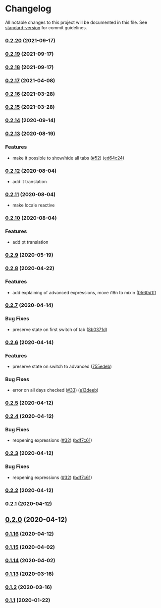 # Changelog

All notable changes to this project will be documented in this file. See [standard-version](https://github.com/conventional-changelog/standard-version) for commit guidelines.

### [0.2.20](https://github.com/karoletrych/vue-cron-editor/compare/v0.2.19...v0.2.20) (2021-09-17)

### [0.2.19](https://github.com/karoletrych/vue-cron-editor/compare/v0.2.18...v0.2.19) (2021-09-17)

### [0.2.18](https://github.com/karoletrych/vue-cron-editor/compare/v0.2.17...v0.2.18) (2021-09-17)

### [0.2.17](https://github.com/karoletrych/vue-cron-editor/compare/v0.2.16...v0.2.17) (2021-04-08)

### [0.2.16](https://github.com/karoletrych/vue-cron-editor/compare/v0.2.15...v0.2.16) (2021-03-28)

### [0.2.15](https://github.com/karoletrych/vue-cron-editor/compare/v0.2.14...v0.2.15) (2021-03-28)

### [0.2.14](https://github.com/karoletrych/vue-cron-editor/compare/v0.2.13...v0.2.14) (2020-09-14)

### [0.2.13](https://github.com/karoletrych/vue-cron-editor/compare/v0.2.12...v0.2.13) (2020-08-19)


### Features

* make it possible to show/hide all tabs ([#52](https://github.com/karoletrych/vue-cron-editor/issues/52)) ([ed64c24](https://github.com/karoletrych/vue-cron-editor/commit/ed64c2403ec34e3b9b8302ca43088d8512b2f71a))

### [0.2.12](https://github.com/karoletrych/vue-cron-editor/compare/v0.2.10...v0.2.12) (2020-08-04)
* add it translation
### [0.2.11](https://github.com/karoletrych/vue-cron-editor/compare/v0.2.10...v0.2.11) (2020-08-04)
* make locale reactive
### [0.2.10](https://github.com/karoletrych/vue-cron-editor/compare/v0.2.9...v0.2.10) (2020-08-04)
### Features

* add pt translation


### [0.2.9](https://github.com/karoletrych/vue-cron-editor/compare/v0.2.8...v0.2.9) (2020-05-19)

### [0.2.8](https://github.com/karoletrych/vue-cron-editor/compare/v0.2.7...v0.2.8) (2020-04-22)


### Features

* add explaining of advanced expressions, move i18n to mixin ([0560d1f](https://github.com/karoletrych/vue-cron-editor/commit/0560d1f6dd391d088262626f554108c53a78e60a))

### [0.2.7](https://github.com/karoletrych/vue-cron-editor/compare/v0.2.6...v0.2.7) (2020-04-14)


### Bug Fixes

* preserve state on first switch of tab ([8b0371d](https://github.com/karoletrych/vue-cron-editor/commit/8b0371d692cf80ccea4e61b2c448b2fd01b8fb28))

### [0.2.6](https://github.com/karoletrych/vue-cron-editor/compare/v0.2.4...v0.2.6) (2020-04-14)


### Features

* preserve state on switch to advanced ([755edeb](https://github.com/karoletrych/vue-cron-editor/commit/755edebb715708ebfe41156443c5ff208f740ae0))


### Bug Fixes

* error on all days checked ([#33](https://github.com/karoletrych/vue-cron-editor/issues/33)) ([e13deeb](https://github.com/karoletrych/vue-cron-editor/commit/e13deebb2485df3cc1d64031398e6fb6593b53ae))

### [0.2.5](https://github.com/karoletrych/vue-cron-editor/compare/v0.2.4...v0.2.5) (2020-04-12)

### [0.2.4](https://github.com/karoletrych/vue-cron-editor/compare/v0.2.2...v0.2.4) (2020-04-12)


### Bug Fixes

* reopening expressions ([#32](https://github.com/karoletrych/vue-cron-editor/issues/32)) ([bdf7c61](https://github.com/karoletrych/vue-cron-editor/commit/bdf7c61fac2b94ee610057f2dd8fa922d3f6fa28))

### [0.2.3](https://github.com/karoletrych/vue-cron-editor/compare/v0.2.2...v0.2.3) (2020-04-12)


### Bug Fixes

* reopening expressions ([#32](https://github.com/karoletrych/vue-cron-editor/issues/32)) ([bdf7c61](https://github.com/karoletrych/vue-cron-editor/commit/bdf7c61fac2b94ee610057f2dd8fa922d3f6fa28))

### [0.2.2](https://github.com/karoletrych/vue-cron-editor/compare/v0.2.0...v0.2.2) (2020-04-12)

### [0.2.1](https://github.com/karoletrych/vue-cron-editor/compare/v0.2.0...v0.2.1) (2020-04-12)

## [0.2.0](https://github.com/karoletrych/vue-cron-editor/compare/v0.1.15...v0.2.0) (2020-04-12)

### [0.1.16](https://github.com/karoletrych/vue-cron-editor/compare/v0.1.15...v0.1.16) (2020-04-12)

### [0.1.15](https://github.com/karoletrych/vue-cron-editor/compare/v0.1.14...v0.1.15) (2020-04-02)

### [0.1.14](https://github.com/karoletrych/vue-cron-editor/compare/v0.1.13...v0.1.14) (2020-04-02)

### [0.1.13](https://github.com/karoletrych/vue-cron-editor/compare/v0.1.11...v0.1.13) (2020-03-16)

### [0.1.2](https://github.com/karoletrych/vue-cron-editor/compare/v0.1.11...v0.1.2) (2020-03-16)

### [0.1.1](https://github.com/karoletrych/vue-cron-editor/compare/v0.1.11...v0.1.1) (2020-01-22)
